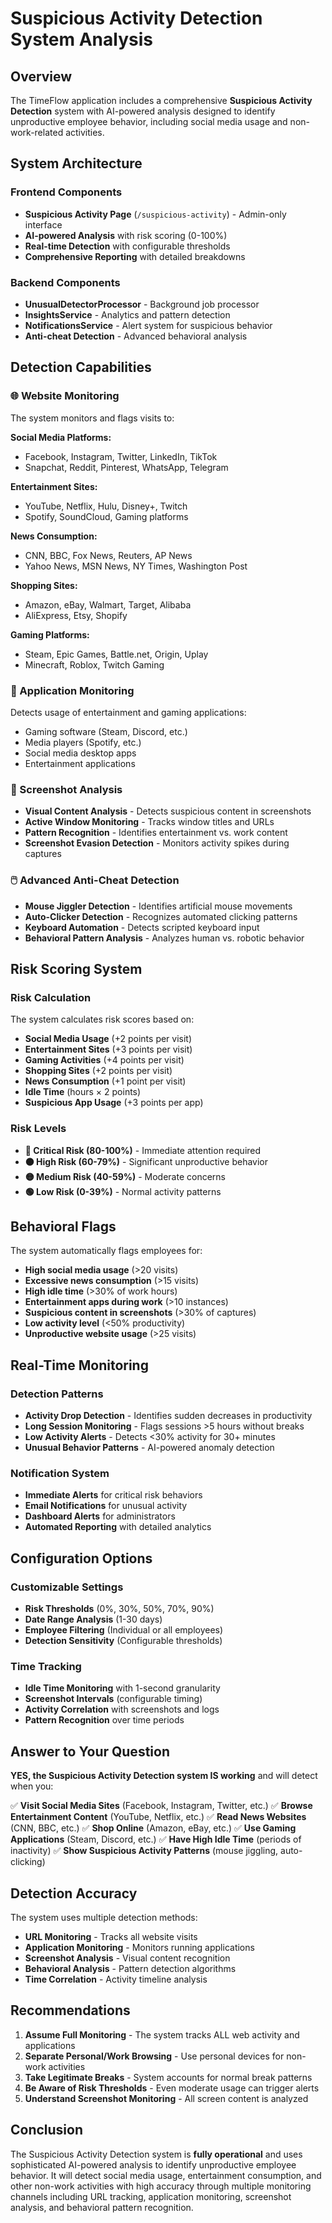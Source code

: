 # Suspicious Activity Detection System Analysis

## Overview
The TimeFlow application includes a comprehensive **Suspicious Activity Detection** system with AI-powered analysis designed to identify unproductive employee behavior, including social media usage and non-work-related activities.

## System Architecture

### Frontend Components
- **Suspicious Activity Page** (`/suspicious-activity`) - Admin-only interface
- **AI-powered Analysis** with risk scoring (0-100%)
- **Real-time Detection** with configurable thresholds
- **Comprehensive Reporting** with detailed breakdowns

### Backend Components
- **UnusualDetectorProcessor** - Background job processor
- **InsightsService** - Analytics and pattern detection
- **NotificationsService** - Alert system for suspicious behavior
- **Anti-cheat Detection** - Advanced behavioral analysis

## Detection Capabilities

### 🌐 Website Monitoring
The system monitors and flags visits to:

**Social Media Platforms:**
- Facebook, Instagram, Twitter, LinkedIn, TikTok
- Snapchat, Reddit, Pinterest, WhatsApp, Telegram

**Entertainment Sites:**
- YouTube, Netflix, Hulu, Disney+, Twitch
- Spotify, SoundCloud, Gaming platforms

**News Consumption:**
- CNN, BBC, Fox News, Reuters, AP News
- Yahoo News, MSN News, NY Times, Washington Post

**Shopping Sites:**
- Amazon, eBay, Walmart, Target, Alibaba
- AliExpress, Etsy, Shopify

**Gaming Platforms:**
- Steam, Epic Games, Battle.net, Origin, Uplay
- Minecraft, Roblox, Twitch Gaming

### 📱 Application Monitoring
Detects usage of entertainment and gaming applications:
- Gaming software (Steam, Discord, etc.)
- Media players (Spotify, etc.)
- Social media desktop apps
- Entertainment applications

### 📸 Screenshot Analysis
- **Visual Content Analysis** - Detects suspicious content in screenshots
- **Active Window Monitoring** - Tracks window titles and URLs
- **Pattern Recognition** - Identifies entertainment vs. work content
- **Screenshot Evasion Detection** - Monitors activity spikes during captures

### 🖱️ Advanced Anti-Cheat Detection
- **Mouse Jiggler Detection** - Identifies artificial mouse movements
- **Auto-Clicker Detection** - Recognizes automated clicking patterns
- **Keyboard Automation** - Detects scripted keyboard input
- **Behavioral Pattern Analysis** - Analyzes human vs. robotic behavior

## Risk Scoring System

### Risk Calculation
The system calculates risk scores based on:
- **Social Media Usage** (+2 points per visit)
- **Entertainment Sites** (+3 points per visit)
- **Gaming Activities** (+4 points per visit)
- **Shopping Sites** (+2 points per visit)
- **News Consumption** (+1 point per visit)
- **Idle Time** (hours × 2 points)
- **Suspicious App Usage** (+3 points per app)

### Risk Levels
- **🔴 Critical Risk (80-100%)** - Immediate attention required
- **🟠 High Risk (60-79%)** - Significant unproductive behavior
- **🟡 Medium Risk (40-59%)** - Moderate concerns
- **🟢 Low Risk (0-39%)** - Normal activity patterns

## Behavioral Flags

The system automatically flags employees for:
- **High social media usage** (>20 visits)
- **Excessive news consumption** (>15 visits)
- **High idle time** (>30% of work hours)
- **Entertainment apps during work** (>10 instances)
- **Suspicious content in screenshots** (>30% of captures)
- **Low activity level** (<50% productivity)
- **Unproductive website usage** (>25 visits)

## Real-Time Monitoring

### Detection Patterns
- **Activity Drop Detection** - Identifies sudden decreases in productivity
- **Long Session Monitoring** - Flags sessions >5 hours without breaks
- **Low Activity Alerts** - Detects <30% activity for 30+ minutes
- **Unusual Behavior Patterns** - AI-powered anomaly detection

### Notification System
- **Immediate Alerts** for critical risk behaviors
- **Email Notifications** for unusual activity
- **Dashboard Alerts** for administrators
- **Automated Reporting** with detailed analytics

## Configuration Options

### Customizable Settings
- **Risk Thresholds** (0%, 30%, 50%, 70%, 90%)
- **Date Range Analysis** (1-30 days)
- **Employee Filtering** (Individual or all employees)
- **Detection Sensitivity** (Configurable thresholds)

### Time Tracking
- **Idle Time Monitoring** with 1-second granularity
- **Screenshot Intervals** (configurable timing)
- **Activity Correlation** with screenshots and logs
- **Pattern Recognition** over time periods

## Answer to Your Question

**YES, the Suspicious Activity Detection system IS working** and will detect when you:

✅ **Visit Social Media Sites** (Facebook, Instagram, Twitter, etc.)
✅ **Browse Entertainment Content** (YouTube, Netflix, etc.)
✅ **Read News Websites** (CNN, BBC, etc.)
✅ **Shop Online** (Amazon, eBay, etc.)
✅ **Use Gaming Applications** (Steam, Discord, etc.)
✅ **Have High Idle Time** (periods of inactivity)
✅ **Show Suspicious Activity Patterns** (mouse jiggling, auto-clicking)

## Detection Accuracy

The system uses multiple detection methods:
- **URL Monitoring** - Tracks all website visits
- **Application Monitoring** - Monitors running applications
- **Screenshot Analysis** - Visual content recognition
- **Behavioral Analysis** - Pattern detection algorithms
- **Time Correlation** - Activity timeline analysis

## Recommendations

1. **Assume Full Monitoring** - The system tracks ALL web activity and applications
2. **Separate Personal/Work Browsing** - Use personal devices for non-work activities
3. **Take Legitimate Breaks** - System accounts for normal break patterns
4. **Be Aware of Risk Thresholds** - Even moderate usage can trigger alerts
5. **Understand Screenshot Monitoring** - All screen content is analyzed

## Conclusion

The Suspicious Activity Detection system is **fully operational** and uses sophisticated AI-powered analysis to identify unproductive employee behavior. It will detect social media usage, entertainment consumption, and other non-work activities with high accuracy through multiple monitoring channels including URL tracking, application monitoring, screenshot analysis, and behavioral pattern recognition.